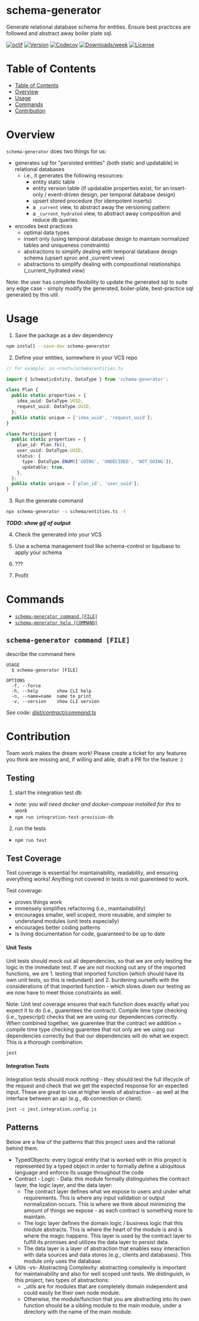 schema-generator
==============

Generate relational database schema for entities. Ensure best practices are followed and abstract away boiler plate sql.  

[![oclif](https://img.shields.io/badge/cli-oclif-brightgreen.svg)](https://oclif.io)
[![Version](https://img.shields.io/npm/v/schema-control.svg)](https://npmjs.org/package/schema-control)
[![Codecov](https://codecov.io/gh/uladkasach/schema-control/branch/master/graph/badge.svg)](https://codecov.io/gh/uladkasach/schema-control)
[![Downloads/week](https://img.shields.io/npm/dw/schema-control.svg)](https://npmjs.org/package/schema-control)
[![License](https://img.shields.io/npm/l/schema-control.svg)](https://github.com/uladkasach/schema-control/blob/master/package.json)

# Table of Contents
<!-- toc -->
* [Table of Contents](#table-of-contents)
* [Overview](#overview)
* [Usage](#usage)
* [Commands](#commands)
* [Contribution](#contribution)
<!-- tocstop -->

# Overview

`schema-generator` does two things for us:
- generates sql for "persisted entities" (both static and updatable) in relational databases
  - i.e., it generates the following resources:
    - entity static table
    - entity version table (if updatable properties exist, for an insert-only / event-driven design, per temporal database design)
    - upsert stored procedure (for idempotent inserts)
    - a `_current` view, to abstract away the versioning pattern
    - a `_current_hydrated` view, to abstract away composition and reduce db queries
- encodes best practices
  - optimal data types
  - insert only (using temporal database design to maintain normalized tables and uniqueness constraints)
  - abstractions to simplify dealing with temporal database design schema (upsert sproc and _current view)
  - abstractions to simplify dealing with compositional relationships (_current_hydrated view)

Note: the user has complete flexibility to update the generated sql to suite any edge case - simply modify the generated, boiler-plate, best-practice sql generated by this util.


# Usage

1. Save the package as a dev dependency
  ```sh
  npm install --save-dev schema-generator
  ```

2. Define your entities, somewhere in your VCS repo
  ```ts
  // for example: in <root>/schema/entities.ts

  import { SchematicEntity, DataType } from 'schema-generator';

  class Plan {
    public static properties = {
      idea_uuid: DataType.UUID,
      request_uuid: DataType.UUID,
    };
    public static unique = ['idea_uuid', 'request_uuid'];
  }

  class Participant {
    public static properties = {
      plan_id: Plan.fk(),
      user_uuid: DataType.UUID,
      status: {
        type: DataType.ENUM(['GOING', 'UNDECIDED', 'NOT_GOING']),
        updatable: true,
      },
    };
    public static unique = ['plan_id', 'user_uuid'];
  }

  ```

3. Run the generate command
  ```sh
  npx schema-generator -s schema/entities.ts -t 
  ```

  ***TODO: show gif of output***

4. Check the generated into your VCS

5. Use a schema management tool like schema-control or liquibase to apply your schema

6. ???

7. Profit

# Commands
<!-- commands -->
* [`schema-generator command [FILE]`](#schema-generator-command-file)
* [`schema-generator help [COMMAND]`](#schema-generator-help-command)

## `schema-generator command [FILE]`

describe the command here

```
USAGE
  $ schema-generator [FILE]

OPTIONS
  -f, --force
  -h, --help       show CLI help
  -n, --name=name  name to print
  -v, --version    show CLI version
```

_See code: [dist/contract/command.ts](https://github.com/uladkasach/schema-generator/blob/v0.0.0/dist/contract/command.ts)_

<!-- commandsstop -->


# Contribution

Team work makes the dream work! Please create a ticket for any features you think are missing and, if willing and able, draft a PR for the feature :)

## Testing
1. start the integration test db
  - *note: you will need docker and docker-compose installed for this to work*
  - `npm run integration-test-provision-db`
2. run the tests
  - `npm run test`

## Test Coverage
Test coverage is essential for maintainability, readability, and ensuring everything works! Anything not covered in tests is not guarenteed to work.

Test coverage:
- proves things work
- immensely simplifies refactoring (i.e., maintainability)
- encourages smaller, well scoped, more reusable, and simpler to understand modules (unit tests especially)
- encourages better coding patterns
- is living documentation for code, guaranteed to be up to date

#### Unit Tests
Unit tests should mock out all dependencies, so that we are only testing the logic in the immediate test. If we are not mocking out any of the imported functions, we are 1. testing that imported function (which should have its own unit tests, so this is redundant) and 2. burdening ourselfs with the considerations of that imported function - which slows down our testing as we now have to meet those constraints as well.

Note: Unit test coverage ensures that each function does exactly what you expect it to do (i.e., guarentees the contract). Compile time type checking (i.e., typescript) checks that we are using our dependencies correctly. When combined together, we guarentee that the contract we addition + compile time type checking guarentee that not only are we using our dependencies correctly but that our dependencies will do what we expect. This is a thorough combination.

`jest`

#### Integration Tests
Integration tests should mock _nothing_ - they should test the full lifecycle of the request and check that we get the expected response for an expected input. These are great to use at higher levels of abstraction - as well at the interface between an api (e.g., db connection or client).

`jest -c jest.integration.config.js`

## Patterns

Below are a few of the patterns that this project uses and the rational behind them.

- TypedObjects: every logical entity that is worked with in this project is represented by a typed object in order to formally define a ubiquitous language and enforce its usage throughout the code
- Contract - Logic - Data: this module formally distinguishes the contract layer, the logic layer, and the data layer:
  - The contract layer defines what we expose to users and under what requirements. This is where any input validation or output normalization occurs. This is where we think about minimizing the amount of things we expose - as each contract is something more to maintain.
  - The logic layer defines the domain logic / business logic that this module abstracts. This is where the heart of the module is and is where the magic happens. This layer is used by the contract layer to fulfill its promises and utilizes the data layer to persist data.
  - The data layer is a layer of abstraction that enables easy interaction with data sources and data stores (e.g., clients and databases). This module only uses the database.
- Utils -vs- Abstracting Complexity: abstracting complexity is important for maintainability and also for well scoped unit tests. We distinguish, in this project, two types of abstractions:
  - _utils are for modules that are completely domain independent and could easily be their own node module.
  - Otherwise, the module/function that you are abstracting into its own function should be a sibling module to the main module, under a directory with the name of the main module.
